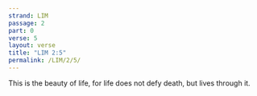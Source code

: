 ```yaml
---
strand: LIM
passage: 2
part: 0
verse: 5
layout: verse
title: "LIM 2:5"
permalink: /LIM/2/5/
---
```

This is the beauty of life, for life does not defy death, but lives through it.
